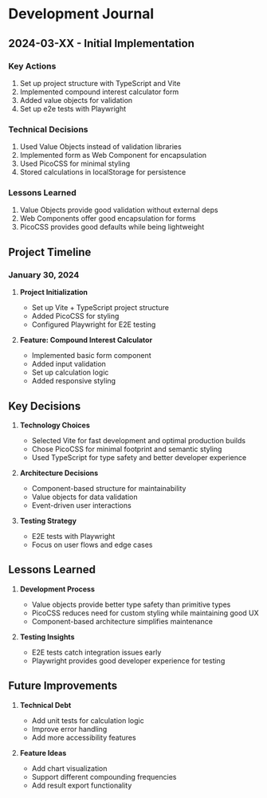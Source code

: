 # Development Journal

## 2024-03-XX - Initial Implementation

### Key Actions
1. Set up project structure with TypeScript and Vite
2. Implemented compound interest calculator form
3. Added value objects for validation
4. Set up e2e tests with Playwright

### Technical Decisions
1. Used Value Objects instead of validation libraries
2. Implemented form as Web Component for encapsulation
3. Used PicoCSS for minimal styling
4. Stored calculations in localStorage for persistence

### Lessons Learned
1. Value Objects provide good validation without external deps
2. Web Components offer good encapsulation for forms
3. PicoCSS provides good defaults while being lightweight

## Project Timeline

### January 30, 2024

1. **Project Initialization**
   - Set up Vite + TypeScript project structure
   - Added PicoCSS for styling
   - Configured Playwright for E2E testing

2. **Feature: Compound Interest Calculator**
   - Implemented basic form component
   - Added input validation
   - Set up calculation logic
   - Added responsive styling

## Key Decisions

1. **Technology Choices**
   - Selected Vite for fast development and optimal production builds
   - Chose PicoCSS for minimal footprint and semantic styling
   - Used TypeScript for type safety and better developer experience

2. **Architecture Decisions**
   - Component-based structure for maintainability
   - Value objects for data validation
   - Event-driven user interactions

3. **Testing Strategy**
   - E2E tests with Playwright
   - Focus on user flows and edge cases

## Lessons Learned

1. **Development Process**
   - Value objects provide better type safety than primitive types
   - PicoCSS reduces need for custom styling while maintaining good UX
   - Component-based architecture simplifies maintenance

2. **Testing Insights**
   - E2E tests catch integration issues early
   - Playwright provides good developer experience for testing

## Future Improvements

1. **Technical Debt**
   - Add unit tests for calculation logic
   - Improve error handling
   - Add more accessibility features

2. **Feature Ideas**
   - Add chart visualization
   - Support different compounding frequencies
   - Add result export functionality 